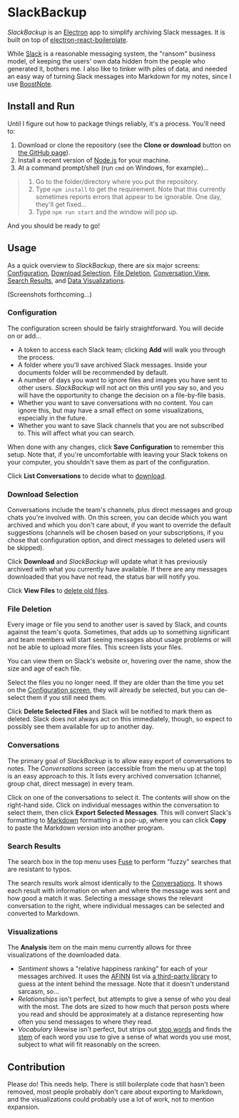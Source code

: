 # SlackBackup

*SlackBackup* is an [Electron](https://electronjs.org/) app to simplify archiving Slack messages.  It is built on top of [electron-react-boilerplate](https://github.com/chentsulin/electron-react-boilerplate).

While [Slack](https://slack.com/) is a reasonable messaging system, the "ransom" business model, of keeping the users' own data hidden from the people who generated it, bothers me.  I also like to tinker with piles of data, and needed an easy way of turning Slack messages into Markdown for my notes, since I use [BoostNote](https://boostnote.io/).

## Install and Run

Until I figure out how to package things reliably, it's a process.  You'll need to:

 1. Download or clone the repository (see the **Clone or download** button on [the GitHub page](https://github.com/jcolag/SlackBackup)).
 1. Install a recent version of [Node.js](https://nodejs.org/en/) for your machine.
 1. At a command prompt/shell (run `cmd` on Windows, for example)...

 > 1. Go to the folder/directory where you put the repository.
 > 1. Type `npm install` to get the requirement.  Note that this currently sometimes reports errors that appear to be ignorable.  One day, they'll get fixed...
 > 1. Type `npm run start` and the window will pop up.

And you should be ready to go!

## Usage

As a quick overview to *SlackBackup*, there are six major screens:  [Configuration](#configuration), [Download Selection](#download-selection), [File Deletion](#file-deletion), [Conversation View](#conversations), [Search Results](#search-results), and [Data Visualizations](#visualizations).

(Screenshots forthcoming...)

### Configuration

The configuration screen should be fairly straightforward.  You will decide on or add...

 * A token to access each Slack team; clicking **Add** will walk you through the process.
 * A folder where you'll save archived Slack messages.  Inside your documents folder will be recommended by default.
 * A number of days you want to ignore files and images you have sent to other users.  *SlackBackup* will not act on this until you say so, and you will have the opportunity to change the decision on a file-by-file basis.
 * Whether you want to save conversations with no content.  You can ignore this, but may have a small effect on some visualizations, especially in the future.
 * Whether you want to save Slack channels that you are not subscribed to.  This will affect what you can search.

When done with any changes, click **Save Configuration** to remember this setup.  Note that, if you're uncomfortable with leaving your Slack tokens on your computer, you shouldn't save them as part of the configuration.

Click **List Conversations** to decide what to [download](#download-selection).

### Download Selection

Conversations include the team's channels, plus direct messages and group chats you're involved with.  On this screen, you can decide which you want archived and which you don't care about, if you want to override the default suggestions (channels will be chosen based on your subscriptions, if you chose that configuration option, and direct messages to deleted users will be skipped).

Click **Download** and *SlackBackup* will update what it has previously archived with what you currently have available.  If there are any messages downloaded that you have not read, the status bar will notify you.

Click **View Files** to [delete old files](#file-deletion).

### File Deletion

Every image or file you send to another user is saved by Slack, and counts against the team's quota.  Sometimes, that adds up to something significant and team members will start seeing messages about usage problems or will not be able to upload more files.  This screen lists your files.

You can view them on Slack's website or, hovering over the name, show the size and age of each file.

Select the files you no longer need.  If they are older than the time you set on the [Configuration screen](#configuration), they will already be selected, but you can de-select them if you still need them.

Click **Delete Selected Files** and Slack will be notified to mark them as deleted.  Slack does not always act on this immediately, though, so expect to possibly see them available for up to another day.

### Conversations

The primary goal of *SlackBackup* is to allow easy export of conversations to notes.  The *Conversations* screen (accessible from the menu up at the top) is an easy approach to this.  It lists every archived conversation (channel, group chat, direct message) in every team.

Click on one of the conversations to select it.  The contents will show on the right-hand side.  Click on individual messages within the conversation to select them, then click **Export Selected Messages**.  This will convert Slack's formatting to [Markdown](https://daringfireball.net/projects/markdown/) formatting in a pop-up, where you can click **Copy** to paste the Markdown version into another program.

### Search Results

The search box in the top menu uses [Fuse](http://fusejs.io/) to perform "fuzzy" searches that are resistant to typos.

The search results work almost identically to the [Conversations](#conversations).  It shows each result with information on when and where the message was sent and how good a match it was.  Selecting a message shows the relevant conversation to the right, where individual messages can be selected and converted to Markdown.

### Visualizations

The **Analysis** item on the main menu currently allows for three visualizations of the downloaded data.

 * *Sentiment* shows a "relative happiness ranking" for each of your messages archived.  It uses the [AFINN](http://www2.imm.dtu.dk/pubdb/views/publication_details.php?id=6010) list via [a third-party library](https://github.com/thisandagain/sentiment) to guess at the intent behind the message.  Note that it doesn't understand sarcasm, so...
 * *Relationships* isn't perfect, but attempts to give a sense of who you deal with the most.  The dots are sized to how much that person posts where you read and should be approximately at a distance representing how often you send messages to where they read.
 * *Vocabulary* likewise isn't perfect, but strips out [stop words](https://en.wikipedia.org/wiki/Stop_words) and finds the [stem](https://en.wikipedia.org/wiki/Stemming) of each word you use to give a sense of what words you use most, subject to what will fit reasonably on the screen.

## Contribution

Please do!  This needs help.  There is still boilerplate code that hasn't been removed, most people probably don't care about exporting to Markdown, and the visualizations could probably use a lot of work, not to mention expansion.

